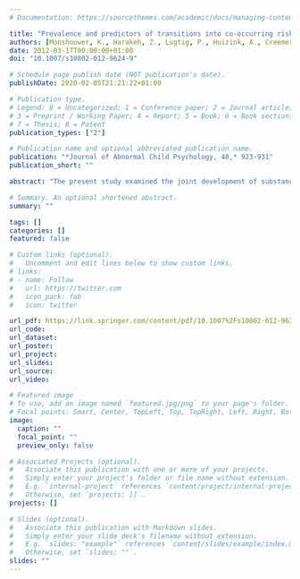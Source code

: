 ```yaml
---
# Documentation: https://sourcethemes.com/academic/docs/managing-content/

title: "Prevalence and predictors of transitions into co-occurring risk behaviour patterns in adolescence: The TRAILS study"
authors: [Monshouwer, K., Harakeh, Z., Lugtig, P., Huizink, A., Creemers, H.E., Reijneveld, S.A., De Winter, A.F., van Oort, F., Ormel, J., and Vollebergh, W.A.M.]
date: 2012-03-17T00:00:00+01:00
doi: "10.1007/s10802-012-9624-9"

# Schedule page publish date (NOT publication's date).
publishDate: 2020-02-05T21:21:22+01:00

# Publication type.
# Legend: 0 = Uncategorized; 1 = Conference paper; 2 = Journal article;
# 3 = Preprint / Working Paper; 4 = Report; 5 = Book; 6 = Book section;
# 7 = Thesis; 8 = Patent
publication_types: ["2"]

# Publication name and optional abbreviated publication name.
publication: "*Journal of Abnormal Child Psychology, 40,* 923-931"
publication_short: ""

abstract: "The present study examined the joint development of substance use and externalizing problems in early and middle adolescence. First, it was tested whether the relevant groups found in previous studies i.e., those with an early onset, a late onset, and no onset or low levels of risk behavior could be identified, while using a developmental model of a single, underlying construct of risk behavior. Second, departing from Moffitt’s taxonomy of antisocial behavior, it was tested if early, but not late, onset risk behavior is predicted by a problematic risk profile in childhood. Data were used from TRAILS, a population based cohort study, starting at age 11 with two follow-ups at mean ages of 13.6 and 16.3 years. Latent transition analyses demonstrated that, both in early and middle adolescence, a single underlying construct of risk behavior, consisting of two classes (labeled as low and high risk behavior), adequately represented the data. Respondents could be clearly classified into four possible transition patterns from early to middle adolescence, with a transition from high to low being almost non-existent (2.5 %), low to low (39.4 %) and low to high (41.8 %) being the most prevalent, and high to high (16.2 %) substantial. As hypothesized, only the high-high group was characterized by a clear adverse predictor profile in late childhood, while the low-high group was not. This study demonstrates that the development of substance use is correlated with externalizing problems and underscores the theory that etiologies of early and later onset risk behavior are different."

# Summary. An optional shortened abstract.
summary: ""

tags: []
categories: []
featured: false

# Custom links (optional).
#   Uncomment and edit lines below to show custom links.
# links:
# - name: Follow
#   url: https://twitter.com
#   icon_pack: fab
#   icon: twitter

url_pdf: https://link.springer.com/content/pdf/10.1007%2Fs10802-012-9624-9.pdf
url_code:
url_dataset:
url_poster:
url_project:
url_slides:
url_source:
url_video:

# Featured image
# To use, add an image named `featured.jpg/png` to your page's folder. 
# Focal points: Smart, Center, TopLeft, Top, TopRight, Left, Right, BottomLeft, Bottom, BottomRight.
image:
  caption: ""
  focal_point: ""
  preview_only: false

# Associated Projects (optional).
#   Associate this publication with one or more of your projects.
#   Simply enter your project's folder or file name without extension.
#   E.g. `internal-project` references `content/project/internal-project/index.md`.
#   Otherwise, set `projects: []`.
projects: []

# Slides (optional).
#   Associate this publication with Markdown slides.
#   Simply enter your slide deck's filename without extension.
#   E.g. `slides: "example"` references `content/slides/example/index.md`.
#   Otherwise, set `slides: ""`.
slides: ""
---
```


